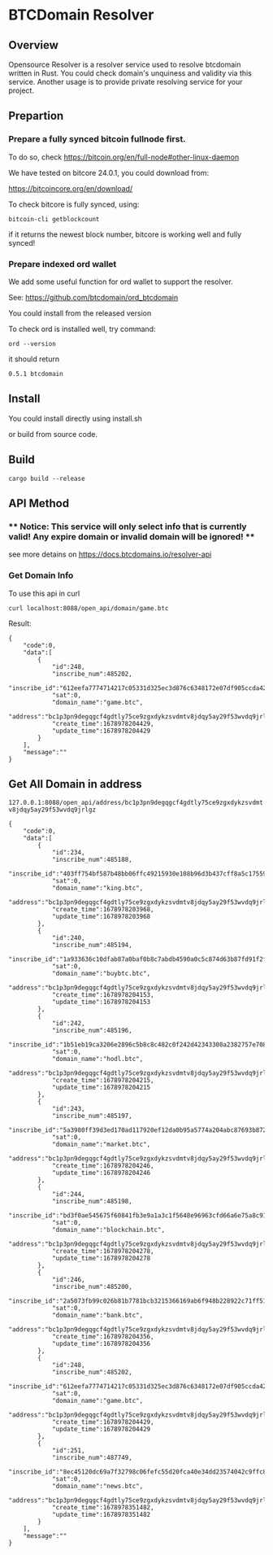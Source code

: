 # BTCDomain Resolver
## Overview
Opensource Resolver is a resolver service used to resolve btcdomain written in Rust. 
You could check domain's unquiness and validity via this service.
Another usage is to provide private resolving service for your project.

## Prepartion

### Prepare a fully synced bitcoin fullnode first.

To do so, check https://bitcoin.org/en/full-node#other-linux-daemon

We have tested on bitcore 24.0.1, you could download from:

https://bitcoincore.org/en/download/

To check bitcore is fully synced, using:

`bitcoin-cli getblockcount`

if it returns the newest block number, bitcore is working well and fully synced!

### Prepare indexed ord wallet

We add some useful function for ord wallet to support the resolver.

See: https://github.com/btcdomain/ord_btcdomain

You could install from the released version

To check ord is installed well, try command:

`ord --version`

it should return 

`0.5.1 btcdomain`



## Install

You could install directly 
using install.sh

or build from source code.


## Build

```
cargo build --release
```

## API Method

###  ** Notice: This service will only select info that is currently valid! Any expire domain or invalid domain will be ignored! **

see more detains on https://docs.btcdomains.io/resolver-api

### Get Domain Info

To use this api in curl

`
curl localhost:8088/open_api/domain/game.btc
`

Result:

```
{
    "code":0,
    "data":[
        {
            "id":248,
            "inscribe_num":485202,
            "inscribe_id":"612eefa7774714217c05331d325ec3d876c6348172e07df905ccda42ead7c0f6i0",
            "sat":0,
            "domain_name":"game.btc",
            "address":"bc1p3pn9degqgcf4gdtly75ce9zgxdykzsvdmtv8jdqy5ay29f53wvdq9jrlgz",
            "create_time":1678978204429,
            "update_time":1678978204429
        }
    ],
    "message":""
}
```

## Get All Domain in address

`
127.0.0.1:8088/open_api/address/bc1p3pn9degqgcf4gdtly75ce9zgxdykzsvdmtv8jdqy5ay29f53wvdq9jrlgz
`

```
{
    "code":0,
    "data":[
        {
            "id":234,
            "inscribe_num":485188,
            "inscribe_id":"403ff754bf587b48bb06ffc49215930e108b96d3b437cff8a5c17559c81e4e01i0",
            "sat":0,
            "domain_name":"king.btc",
            "address":"bc1p3pn9degqgcf4gdtly75ce9zgxdykzsvdmtv8jdqy5ay29f53wvdq9jrlgz",
            "create_time":1678978203968,
            "update_time":1678978203968
        },
        {
            "id":240,
            "inscribe_num":485194,
            "inscribe_id":"1a933636c10dfab87a0baf0b8c7abdb4590a0c5c874d63b87fd91f2f3e8b4d5ei0",
            "sat":0,
            "domain_name":"buybtc.btc",
            "address":"bc1p3pn9degqgcf4gdtly75ce9zgxdykzsvdmtv8jdqy5ay29f53wvdq9jrlgz",
            "create_time":1678978204153,
            "update_time":1678978204153
        },
        {
            "id":242,
            "inscribe_num":485196,
            "inscribe_id":"1b51eb19ca3206e2896c5b8c8c482c0f242d42343308a2382757e70839c7ba9bi0",
            "sat":0,
            "domain_name":"hodl.btc",
            "address":"bc1p3pn9degqgcf4gdtly75ce9zgxdykzsvdmtv8jdqy5ay29f53wvdq9jrlgz",
            "create_time":1678978204215,
            "update_time":1678978204215
        },
        {
            "id":243,
            "inscribe_num":485197,
            "inscribe_id":"5a3980ff39d3ed170ad117920ef12da0b95a5774a204abc87693b872f713efa2i0",
            "sat":0,
            "domain_name":"market.btc",
            "address":"bc1p3pn9degqgcf4gdtly75ce9zgxdykzsvdmtv8jdqy5ay29f53wvdq9jrlgz",
            "create_time":1678978204246,
            "update_time":1678978204246
        },
        {
            "id":244,
            "inscribe_num":485198,
            "inscribe_id":"bd3f0ae545675f60841fb3e9a1a3c1f5648e96963cfd66a6e75a8c9132d7efbdi0",
            "sat":0,
            "domain_name":"blockchain.btc",
            "address":"bc1p3pn9degqgcf4gdtly75ce9zgxdykzsvdmtv8jdqy5ay29f53wvdq9jrlgz",
            "create_time":1678978204278,
            "update_time":1678978204278
        },
        {
            "id":246,
            "inscribe_num":485200,
            "inscribe_id":"2a5073fb99c026b81b7781bcb3215366169ab6f948b228922c71ff51df7310d7i0",
            "sat":0,
            "domain_name":"bank.btc",
            "address":"bc1p3pn9degqgcf4gdtly75ce9zgxdykzsvdmtv8jdqy5ay29f53wvdq9jrlgz",
            "create_time":1678978204356,
            "update_time":1678978204356
        },
        {
            "id":248,
            "inscribe_num":485202,
            "inscribe_id":"612eefa7774714217c05331d325ec3d876c6348172e07df905ccda42ead7c0f6i0",
            "sat":0,
            "domain_name":"game.btc",
            "address":"bc1p3pn9degqgcf4gdtly75ce9zgxdykzsvdmtv8jdqy5ay29f53wvdq9jrlgz",
            "create_time":1678978204429,
            "update_time":1678978204429
        },
        {
            "id":251,
            "inscribe_num":487749,
            "inscribe_id":"8ec45120dc69a7f32798c06fefc55d20fca40e34dd23574042c9ffc885d6a6e7i0",
            "sat":0,
            "domain_name":"news.btc",
            "address":"bc1p3pn9degqgcf4gdtly75ce9zgxdykzsvdmtv8jdqy5ay29f53wvdq9jrlgz",
            "create_time":1678978351482,
            "update_time":1678978351482
        }
    ],
    "message":""
}

```


